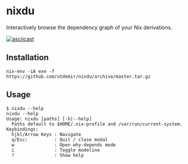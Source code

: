 # nixdu

Interactively browse the dependency graph of your Nix derivations.

[![asciicast](https://asciinema.org/a/XVVOPQuU6ZQ0vGuO8ejr4JB11.svg)](https://asciinema.org/a/XVVOPQuU6ZQ0vGuO8ejr4JB11)

## Installation

```
nix-env -iA exe -f https://github.com/utdemir/nixdu/archive/master.tar.gz
```

## Usage

```
$ nixdu --help
nixdu --help
Usage: nixdu [paths] [-h|--help]
  Paths default to $HOME/.nix-profile and /var/run/current-system.
Keybindings:
  hjkl/Arrow Keys : Navigate
  q/Esc:          : Quit / close modal
  w               : Open why-depends mode
  i               : Toggle modeline
  ?               : Show help
```

